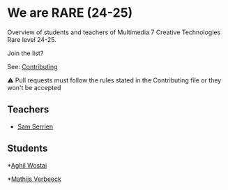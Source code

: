 # We are RARE (24-25)

Overview of students and teachers of Multimedia 7 Creative Technologies Rare level 24-25.

Join the list?

See: [Contributing](./CONTRIBUTING.md)

⚠️ Pull requests must follow the rules stated in the Contributing file or they won't be accepted

## Teachers

* [Sam Serrien](./people/sam_serrien.md)

## Students


*[Aghil Wostai](./people/Aghil_wostai.md)


*[Mathijs Verbeeck](./people/mathijs_verbeeck.md)
